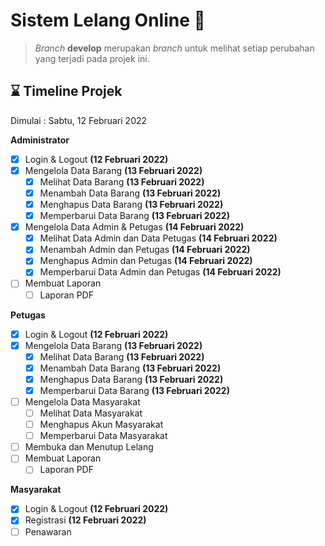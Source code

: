 
# Sistem Lelang Online :handbag:

>*Branch* **develop** merupakan *branch* untuk melihat setiap perubahan yang terjadi pada projek ini.

## :hourglass: Timeline Projek

Dimulai : Sabtu, 12 Februari 2022

**Administrator**

- [x] Login & Logout **(12 Februari 2022)**
- [x] Mengelola Data Barang **(13 Februari 2022)**
    - [x] Melihat Data Barang **(13 Februari 2022)**
    - [x] Menambah Data Barang **(13 Februari 2022)**
    - [x] Menghapus Data Barang **(13 Februari 2022)**
    - [x] Memperbarui Data Barang **(13 Februari 2022)**
- [x] Mengelola Data Admin & Petugas **(14 Februari 2022)**
    - [x] Melihat Data Admin dan Data Petugas **(14 Februari 2022)**
    - [x] Menambah Admin dan Petugas **(14 Februari 2022)**
    - [x] Menghapus Admin dan Petugas **(14 Februari 2022)**
    - [x] Memperbarui Data Admin dan Petugas **(14 Februari 2022)**
- [ ] Membuat Laporan
    - [ ] Laporan PDF

**Petugas**

- [x] Login & Logout **(12 Februari 2022)**
- [x] Mengelola Data Barang **(13 Februari 2022)**
    - [x] Melihat Data Barang **(13 Februari 2022)**
    - [x] Menambah Data Barang **(13 Februari 2022)**
    - [x] Menghapus Data Barang **(13 Februari 2022)**
    - [x] Memperbarui Data Barang **(13 Februari 2022)**
- [ ] Mengelola Data Masyarakat
    - [ ] Melihat Data Masyarakat
    - [ ] Menghapus Akun Masyarakat
    - [ ] Memperbarui Data Masyarakat
- [ ] Membuka dan Menutup Lelang
- [ ] Membuat Laporan
    - [ ] Laporan PDF

**Masyarakat**

- [x] Login & Logout **(12 Februari 2022)**
- [x] Registrasi **(12 Februari 2022)**
- [ ] Penawaran
